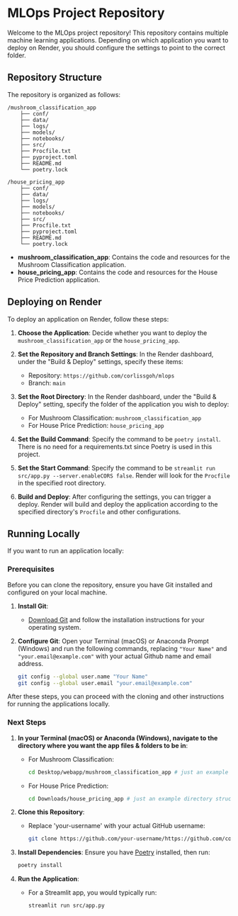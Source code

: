 # MLOps Project Repository

Welcome to the MLOps project repository! This repository contains multiple machine learning applications. Depending on which application you want to deploy on Render, you should configure the settings to point to the correct folder.

## Repository Structure

The repository is organized as follows:

```
/mushroom_classification_app
    ├── conf/
    ├── data/
    ├── logs/
    ├── models/
    ├── notebooks/
    ├── src/
    ├── Procfile.txt
    ├── pyproject.toml
    ├── README.md
    └── poetry.lock

/house_pricing_app
    ├── conf/
    ├── data/
    ├── logs/
    ├── models/
    ├── notebooks/
    ├── src/
    ├── Procfile.txt
    ├── pyproject.toml
    ├── README.md
    └── poetry.lock

```

- **mushroom_classification_app**: Contains the code and resources for the Mushroom Classification application.
- **house_pricing_app**: Contains the code and resources for the House Price Prediction application.

## Deploying on Render

To deploy an application on Render, follow these steps:

1. **Choose the Application**: Decide whether you want to deploy the `mushroom_classification_app` or the `house_pricing_app`.

2. **Set the Repository and Branch Settings**: In the Render dashboard, under the "Build & Deploy" settings, specify these items:
   - Repository: `https://github.com/corlissgoh/mlops`
   - Branch: `main`

3. **Set the Root Directory**: In the Render dashboard, under the "Build & Deploy" setting, specify the folder of the application you wish to deploy:
   - For Mushroom Classification: `mushroom_classification_app`
   - For House Price Prediction: `house_pricing_app`

4. **Set the Build Command**: Specify the command to be `poetry install`. There is no need for a requirements.txt since Poetry is used in this project.

5. **Set the Start Command**: Specify the command to be `streamlit run src/app.py --server.enableCORS false`. Render will look for the `Procfile` in the specified root directory.

6. **Build and Deploy**: After configuring the settings, you can trigger a deploy. Render will build and deploy the application according to the specified directory's `Procfile` and other configurations.

## Running Locally

If you want to run an application locally:

### Prerequisites

Before you can clone the repository, ensure you have Git installed and configured on your local machine.

1. **Install Git**:
   - [Download Git](https://git-scm.com/downloads) and follow the installation instructions for your operating system.

2. **Configure Git**: Open your Terminal (macOS) or Anaconda Prompt (Windows) and run the following commands, replacing `"Your Name"` and `"your.email@example.com"` with your
   actual Github name and email address.
   ```bash
   git config --global user.name "Your Name"
   git config --global user.email "your.email@example.com"
   ```

After these steps, you can proceed with the cloning and other instructions for running the applications locally.

### Next Steps

1. **In your Terminal (macOS) or Anaconda (Windows), navigate to the directory where you want the app files & folders to be in**:
   - For Mushroom Classification:
     ```bash
     cd Desktop/webapp/mushroom_classification_app # just an example directory structure
     ```
   - For House Price Prediction:
     ```bash
     cd Downloads/house_pricing_app # just an example directory structure
     ```

2. **Clone this Repository**:
   - Replace 'your-username' with your actual GitHub username:
     ```bash
     git clone https://github.com/your-username/https://github.com/corlissgoh/mlops
     ```
     
3. **Install Dependencies**: Ensure you have [Poetry](https://python-poetry.org/) installed, then run:
   ```bash
   poetry install
   ```

4. **Run the Application**:
   - For a Streamlit app, you would typically run:
     ```bash
     streamlit run src/app.py
     ```
